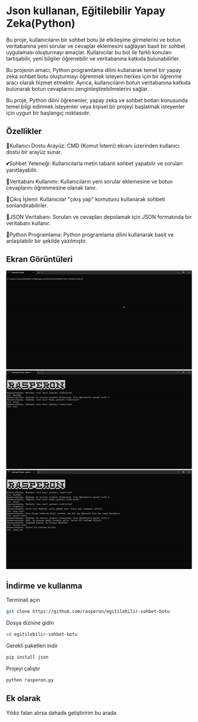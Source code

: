 
# Json kullanan, Eğitilebilir Yapay Zeka(Python)


Bu proje, kullanıcıların bir sohbet botu ile etkileşime girmelerini ve botun veritabanına yeni sorular ve cevaplar eklemesini sağlayan basit bir sohbet uygulaması oluşturmayı amaçlar. Kullanıcılar bu bot ile farklı konuları tartışabilir, yeni bilgiler öğrenebilir ve veritabanına katkıda bulunabilirler.

Bu projenin amacı, Python programlama dilini kullanarak temel bir yapay zeka sohbet botu oluşturmayı öğrenmek isteyen herkes için bir öğrenme aracı olarak hizmet etmektir. Ayrıca, kullanıcıların botun veritabanına katkıda bulunarak botun cevaplarını zenginleştirebilmelerini sağlar.

Bu proje, Python dilini öğrenenler, yapay zeka ve sohbet botları konusunda temel bilgi edinmek isteyenler veya kişisel bir projeyi başlatmak isteyenler için uygun bir başlangıç noktasıdır.


## Özellikler

🤞Kullanıcı Dostu Arayüz: CMD (Komut İstemi) ekranı üzerinden kullanıcı dostu bir arayüz sunar.

💕Sohbet Yeteneği: Kullanıcılarla metin tabanlı sohbet yapabilir ve soruları yanıtlayabilir.

💖Veritabanı Kullanımı: Kullanıcıların yeni sorular eklemesine ve botun cevaplarını öğrenmesine olanak tanır.

🎈Çıkış İşlemi: Kullanıcılar "çıkış yap" komutunu kullanarak sohbeti sonlandırabilirler.

🍿JSON Veritabanı: Soruları ve cevapları depolamak için JSON formatında bir veritabanı kullanır.

🐍Python Programlama: Python programlama dilini kullanarak basit ve anlaşılabilir bir şekilde yazılmıştır.

  
## Ekran Görüntüleri

![Uygulama Ekran Görüntüsü 1](assets/gif-1.gif)
![Uygulama Ekran Görüntüsü 2](assets/gif-2.gif)
![Uygulama Ekran Görüntüsü 3](assets/gif-3.gif)

  
## İndirme ve kullanma
Terminali açın
```bash
git clone https://github.com/rasperon/egitilebilir-sohbet-botu
```
Dosya diznine gidin
```bash
cd egitilebilir-sohbet-botu
```
Gerekli paketleri indir
```bash
pip install json
```
Projeyi çalıştır
```bash
python rasperon.py
```
  
## Ek olarak
Yıldız falan alırsa dahada geliştiririm bu arada
